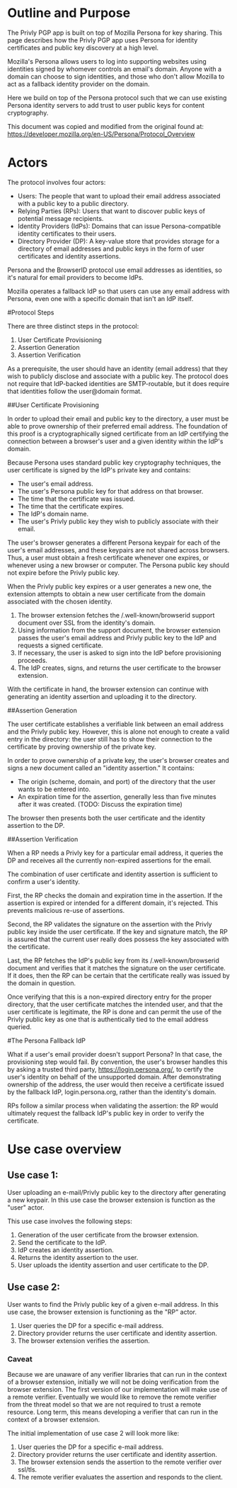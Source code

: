 # Outline and Purpose

The Privly PGP app is built on top of Mozilla Persona for key sharing. This
page describes how the Privly PGP app uses Persona for identity certificates
and public key discovery at a high level.

Mozilla's Persona allows users to log into supporting websites using identities
signed by whomever controls an email's domain. Anyone with a domain can choose
to sign identities, and those who don't allow Mozilla to act as a fallback
identity provider on the domain.

Here we build on top of the Persona protocol such that we can use existing
Persona identity servers to add trust to user public keys for content
cryptography.

This document was copied and modified from the original found at:
https://developer.mozilla.org/en-US/Persona/Protocol_Overview

# Actors

The protocol involves four actors:

*  Users: The people that want to upload their email address associated
          with a public key to a public directory.
*  Relying Parties (RPs): Users that want to discover public keys of potential
          message recipients.
*  Identity Providers (IdPs): Domains that can issue Persona-compatible 
           identity certificates to their users.
*  Directory Provider (DP): A key-value store that provides storage for a
          directory of email addresses and public keys in the form of user
          certificates and identity assertions.

Persona and the BrowserID protocol use email addresses as identities, so it's
natural for email providers to become IdPs.

Mozilla operates a fallback IdP so that users can use any email address with
Persona, even one with a specific domain that isn't an IdP itself.  

#Protocol Steps

There are three distinct steps in the protocol:

1.  User Certificate Provisioning 
2.  Assertion Generation 
3.  Assertion Verification

As a prerequisite, the user should have an identity (email address) that they
wish to publicly disclose and associate with a public key. The protocol does
not require that IdP-backed identities are SMTP-routable, but it does require
that identities follow the user@domain format.  

##User Certificate Provisioning

In order to upload their email and public key to the directory, a user must be
able to prove ownership of their preferred email address. The foundation of
this proof is a cryptographically signed certificate from an IdP certifying the
connection between a browser's user and a given identity within the IdP's
domain.

Because Persona uses standard public key cryptography techniques, the user
certificate is signed by the IdP's private key and contains:

*  The user's email address.  
*  The user's Persona public key for that address on that browser.  
*  The time that the certificate was issued.  
*  The time that the certificate expires.  
*  The IdP's domain name.
*  The user's Privly public key they wish to publicly associate with their email.

The user's browser generates a different Persona keypair for each of the user's
email addresses, and these keypairs are not shared across browsers.  Thus, a
user must obtain a fresh certificate whenever one expires, or whenever using a
new browser or computer. The Persona public key should not expire before the
Privly public key.

When the Privly public key expires or a user generates a new one, the extension
attempts to obtain a new user certificate from the domain associated with the
chosen identity.

1.  The browser extension fetches the /.well-known/browserid support document
    over SSL from the identity's domain.
2.  Using information from the support document, the browser extension passes
    the user's email address and Privly public key to the IdP and requests
    a signed certificate.
3.  If necessary, the user is asked to sign into the IdP before provisioning
    proceeds.
4.  The IdP creates, signs, and returns the user certificate to the browser
    extension.

With the certificate in hand, the browser extension can continue with
generating an identity assertion and uploading it to the directory.

##Assertion Generation

The user certificate establishes a verifiable link between an email address and
the Privly public key. However, this is alone not enough to create a valid
entry in the directory: the user still has to show their connection to the
certificate by proving ownership of the private key.

In order to prove ownership of a private key, the user's browser creates and
signs a new document called an "identity assertion." It contains:

*  The origin (scheme, domain, and port) of the directory that the user wants to
   be entered into.
*  An expiration time for the assertion, generally less than five minutes
after it was created. (TODO: Discuss the expiration time)

The browser then presents both the user certificate and the identity assertion
to the DP.  

##Assertion Verification

When a RP needs a Privly key for a particular email address, it queries the DP
and receives all the currently non-expired assertions for the email.

The combination of user certificate and identity assertion is sufficient to
confirm a user's identity.

First, the RP checks the domain and expiration time in the assertion. If the
assertion is expired or intended for a different domain, it's rejected. This
prevents malicious re-use of assertions.

Second, the RP validates the signature on the assertion with the Privly public
key inside the user certificate. If the key and signature match, the RP is
assured that the current user really does possess the key associated with the
certificate.

Last, the RP fetches the IdP's public key from its /.well-known/browserid
document and verifies that it matches the signature on the user certificate. If
it does, then the RP can be certain that the certificate really was issued by
the domain in question.

Once verifying that this is a non-expired directory entry for the proper
directory, that the user certificate matches the intended user, and that the
user certificate is legitimate, the RP is done and can permit the use of the
Privly public key as one that is authentically tied to the email address
queried.

#The Persona Fallback IdP

What if a user's email provider doesn't support Persona? In that case, the
provisioning step would fail. By convention, the user's browser handles this by
asking a trusted third party, https://login.persona.org/, to certify the user's
identity on behalf of the unsupported domain. After demonstrating ownership of
the address, the user would then receive a certificate issued by the fallback
IdP, login.persona.org, rather than the identity's domain.

RPs follow a similar process when validating the assertion: the RP would
ultimately request the fallback IdP's public key in order to verify the
certificate.


# Use case overview
## Use case 1: 
User uploading an e-mail/Privly public key to the directory after generating a
new keypair.  In this use case the browser extension is function as the "user"
actor.

This use case involves the following steps:

1.    Generation of the user certificate from the browser extension.
1.    Send the certificate to the IdP.
1.    IdP creates an identity assertion.
1.    Returns the identity assertion to the user.
1.    User uploads the identity assertion and user certificate to the DP.

## Use case 2: 
User wants to find the Privly public key of a given e-mail address.  In this
use case, the browser extension is functioning as the "RP" actor.

1.    User queries the DP for a specific e-mail address.
1.    Directory provider returns the user certificate and identity assertion.
1.    The browser extension verifies the assertion.


### Caveat
Because we are unaware of any verifier libraries that can run in the context of
a browser extension, initially we will not be doing verification from the
browser extension. The first version of our implementation will make use of a
remote verifier.  Eventually we would like to remove the remote verifier from
the threat model so that we are not required to trust a remote resource.  Long
term, this means developing a verifier that can run in the context of a browser
extension.

The initial implementation of use case 2 will look more like:

1.    User queries the DP for a specific e-mail address.
1.    Directory provider returns the user certificate and identity assertion.
1.    The browser extension sends the assertion to the remote verifier over ssl/tls.
1.    The remote verifier evaluates the assertion and responds to the client.



